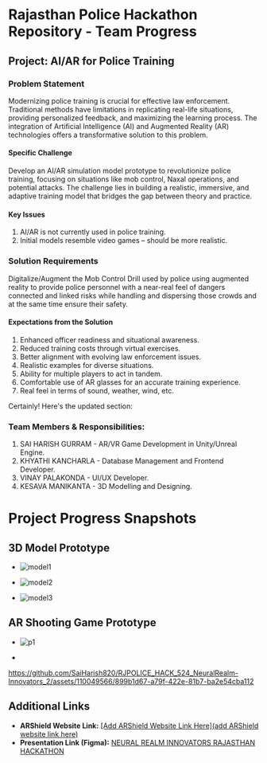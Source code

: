 # Rajasthan Police Hackathon Repository - Team Progress

## Project: AI/AR for Police Training

### Problem Statement

Modernizing police training is crucial for effective law enforcement. Traditional methods have limitations in replicating real-life situations, providing personalized feedback, and maximizing the learning process. The integration of Artificial Intelligence (AI) and Augmented Reality (AR) technologies offers a transformative solution to this problem.

#### Specific Challenge

Develop an AI/AR simulation model prototype to revolutionize police training, focusing on situations like mob control, Naxal operations, and potential attacks. The challenge lies in building a realistic, immersive, and adaptive training model that bridges the gap between theory and practice.

#### Key Issues

1. AI/AR is not currently used in police training.
2. Initial models resemble video games – should be more realistic.

### Solution Requirements

Digitalize/Augment the Mob Control Drill used by police using augmented reality to provide police personnel with a near-real feel of dangers connected and linked risks while handling and dispersing those crowds and at the same time ensure their safety.

#### Expectations from the Solution

1. Enhanced officer readiness and situational awareness.
2. Reduced training costs through virtual exercises.
3. Better alignment with evolving law enforcement issues.
4. Realistic examples for diverse situations.
5. Ability for multiple players to act in tandem.
6. Comfortable use of AR glasses for an accurate training experience.
7. Real feel in terms of sound, weather, wind, etc.

Certainly! Here's the updated section:

### Team Members & Responsibilities:

1. SAI HARISH GURRAM - AR/VR Game Development in Unity/Unreal Engine.
2. KHYATHI KANCHARLA - Database Management and Frontend Developer.
3. VINAY PALAKONDA - UI/UX Developer.
4. KESAVA MANIKANTA - 3D Modelling and Designing.

# Project Progress Snapshots

## 3D Model Prototype

- ![model1](https://github.com/SaiHarish820/RJPOLICE_HACK_524_NeuralRealm-Innovators_2/assets/110049566/a079c981-b896-490f-b6ef-f30fefa7428d)

- ![model2](https://github.com/SaiHarish820/RJPOLICE_HACK_524_NeuralRealm-Innovators_2/assets/110049566/9e2e5c33-55df-4d8d-b137-9ae5e4ca39ef)

- ![model3](https://github.com/SaiHarish820/RJPOLICE_HACK_524_NeuralRealm-Innovators_2/assets/110049566/afde84df-b9ef-418d-8bef-dcc574baf54f)


## AR Shooting Game Prototype

- ![p1](https://github.com/SaiHarish820/RJPOLICE_HACK_524_NeuralRealm-Innovators_2/assets/110049566/5af11115-1f8c-414e-8d55-cf31b85c7d71)

- 

https://github.com/SaiHarish820/RJPOLICE_HACK_524_NeuralRealm-Innovators_2/assets/110049566/899b1d67-a79f-422e-81b7-ba2e54cba112



## Additional Links

- **ARShield Website Link:** [[Add ARShield Website Link Here](add ARShield website link here)](https://saiharish820.github.io/ARSheild_Website/)
- **Presentation Link (Figma):** [NEURAL REALM INNOVATORS RAJASTHAN HACKATHON](https://www.figma.com/proto/KxbGmLbCMHQ6aCX4hPkD8F/NEURAL-REALM-INNOVATORS-RAJASTHAN-HACKATHON?type=design&node-id=157-401&t=fBQ8EucleIXunG7W-0&scaling=scale-down-width&page-id=5%3A2&starting-point-node-id=157%3A401)



